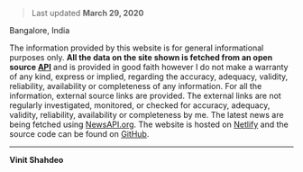 > Last updated **March 29, 2020**

Bangalore, India

The information provided by this website is for general informational purposes only. **All the data on the site shown is fetched from an open source [API](https://github.com/covid19india/api)** and is provided in good faith however I do not make a warranty of any kind, express or implied, regarding the accuracy, adequacy, validity, reliability, availability or completeness of any information. For all the information, external source links are provided. The external links are not regularly investigated, monitored, or checked for accuracy, adequacy, validity, reliability, availability or completeness by me. The latest news are being fetched using [NewsAPI.org](https://newsapi.org/). The website is hosted on [Netlify](https://www.netlify.com/) and the source code can be found on [GitHub](https://github.com/vinitshahdeo/Corona-India).

---

**Vinit Shahdeo**